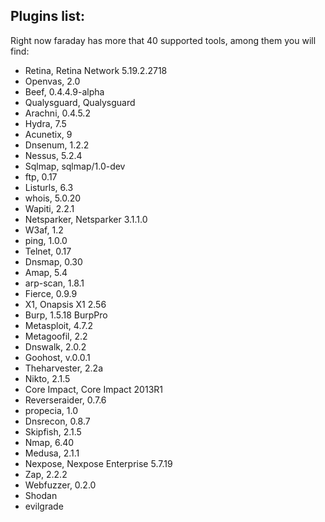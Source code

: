 Plugins list:
---
Right now faraday has more that 40 supported tools, among them you will find: 

* Retina, Retina Network 5.19.2.2718
* Openvas, 2.0
* Beef, 0.4.4.9-alpha
* Qualysguard, Qualysguard
* Arachni, 0.4.5.2
* Hydra, 7.5
* Acunetix, 9
* Dnsenum, 1.2.2
* Nessus, 5.2.4
* Sqlmap, sqlmap/1.0-dev
* ftp, 0.17
* Listurls, 6.3
* whois, 5.0.20
* Wapiti, 2.2.1
* Netsparker, Netsparker 3.1.1.0
* W3af, 1.2
* ping, 1.0.0
* Telnet, 0.17
* Dnsmap, 0.30
* Amap, 5.4
* arp-scan, 1.8.1
* Fierce, 0.9.9
* X1, Onapsis X1 2.56
* Burp, 1.5.18 BurpPro
* Metasploit, 4.7.2
* Metagoofil, 2.2
* Dnswalk, 2.0.2
* Goohost, v.0.0.1
* Theharvester, 2.2a
* Nikto, 2.1.5
* Core Impact, Core Impact 2013R1
* Reverseraider, 0.7.6
* propecia, 1.0
* Dnsrecon, 0.8.7
* Skipfish, 2.1.5
* Nmap, 6.40
* Medusa, 2.1.1
* Nexpose, Nexpose Enterprise 5.7.19
* Zap, 2.2.2
* Webfuzzer, 0.2.0
* Shodan
* evilgrade